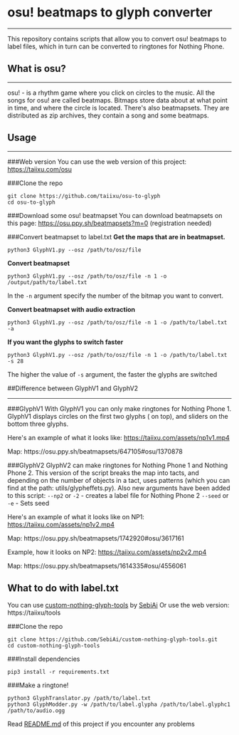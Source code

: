 # osu! beatmaps to glyph converter
___
<p>This repository contains scripts that allow you to convert osu! beatmaps to label files, which in turn can be converted to ringtones for Nothing Phone.</p>

## What is osu?
___
osu! - is a rhythm game where you click on circles to the music. All the songs for osu! are called beatmaps. Bitmaps store data about at what point in time, and where the circle is located. There's also beatmapsets. They are distributed as zip archives, they contain a song and some beatmaps.

## Usage
___

###Web version
You can use the web version of this project: https://taiixu.com/osu

###Clone the repo
```
git clone https://github.com/taiixu/osu-to-glyph
cd osu-to-glyph
```

###Download some osu! beatmapset
You can download beatmapsets on this page: https://osu.ppy.sh/beatmapsets?m=0 (registration needed)

###Convert beatmapset to label.txt
<b>Get the maps that are in beatmapset.</b>
```
python3 GlyphV1.py --osz /path/to/osz/file
```

<b>Convert beatmapset</b>
```
python3 GlyphV1.py --osz /path/to/osz/file -n 1 -o /output/path/to/label.txt
```
In the `-n` argument specify the number of the bitmap you want to convert.

<b>Convert beatmapset with audio extraction</b>
```
python3 GlyphV1.py --osz /path/to/osz/file -n 1 -o /path/to/label.txt -a
```

<b>If you want the glyphs to switch faster</b>
```
python3 GlyphV1.py --osz /path/to/osz/file -n 1 -o /path/to/label.txt -s 28
```
The higher the value of `-s` argument, the faster the glyphs are switched

##Difference between GlyphV1 and GlyphV2
___

###GlyphV1
With GlyphV1 you can only make ringtones for Nothing Phone 1.
GlyphV1 displays circles on the first two glyphs ( on top), and sliders on the bottom three glyphs.

Here's an example of what it looks like: 
https://taiixu.com/assets/np1v1.mp4
<p>Map: https://osu.ppy.sh/beatmapsets/647105#osu/1370878</p>

###GlyphV2
GlyphV2 can make ringtones for Nothing Phone 1 and Nothing Phone 2.
This version of the script breaks the map into tacts, and depending on the number of objects in a tact, uses patterns (which you can find at the path: utils/glypheffets.py).
Also new arguments have been added to this script:
`--np2` or `-2` - creates a label file for Nothing Phone 2
`--seed` or `-e` - Sets seed

Here's an example of what it looks like on NP1: 
https://taiixu.com/assets/np1v2.mp4
<p>Map: https://osu.ppy.sh/beatmapsets/1742920#osu/3617161</p>

Example, how it looks on NP2:
https://taiixu.com/assets/np2v2.mp4
<p>Map: https://osu.ppy.sh/beatmapsets/1614335#osu/4556061</p>

## What to do with label.txt
You can use [custom-nothing-glyph-tools](https://github.com/SebiAi/custom-nothing-glyph-tools) by [SebiAi](https://github.com/SebiAi)
Or use the web version: https://taiixu/tools

###Clone the repo
```
git clone https://github.com/SebiAi/custom-nothing-glyph-tools.git
cd custom-nothing-glyph-tools
```

###Install dependencies
```
pip3 install -r requirements.txt
```

###Make a ringtone!
```
python3 GlyphTranslator.py /path/to/label.txt
python3 GlyphModder.py -w /path/to/label.glypha /path/to/label.glyphc1 /path/to/audio.ogg
```

Read [README.md](https://github.com/SebiAi/custom-nothing-glyph-tools/blob/main/README.md) of this project if you encounter any problems